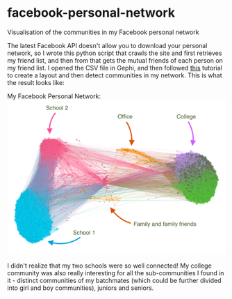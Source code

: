 # facebook-personal-network
Visualisation of the communities in my Facebook personal network

The latest Facebook API doesn't allow you to download your personal network, so I wrote this python script that crawls the site and first retrieves my friend list, and then from that gets the mutual friends of each person on my friend list. I opened the CSV file in Gephi, and then followed [this](http://allthingsgraphed.com/2014/08/28/facebook-friends-network/) tutorial to create a layout and then detect communities in my network. This is what the result looks like:

My Facebook Personal Network: 
![alt text](https://github.com/aditivin/facebook-personal-network/blob/master/fb_network_final.png "My Facebook Personal Network")

I didn't realize that my two schools were so well connected! My college community was also really interesting for all the sub-communities I found in it - distinct communities of my batchmates (which could be further divided into girl and boy communities), juniors and seniors.
